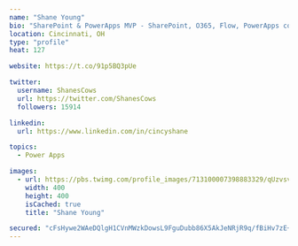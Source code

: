 ```yaml
---
name: "Shane Young"
bio: "SharePoint & PowerApps MVP - SharePoint, O365, Flow, PowerApps consulting? @PowerApps911 | Pure Snark? You found it."
location: Cincinnati, OH
type: "profile"
heat: 127

website: https://t.co/91p5BQ3pUe

twitter:
  username: ShanesCows
  url: https://twitter.com/ShanesCows
  followers: 15914

linkedin:
  url: https://www.linkedin.com/in/cincyshane

topics:
  - Power Apps

images:
  - url: https://pbs.twimg.com/profile_images/713100007398883329/qUzvsvQ3_400x400.jpg
    width: 400
    height: 400
    isCached: true
    title: "Shane Young"

secured: "cFsHywe2WAeDQlgH1CVnMWzkDowsL9FguDubb86X5AkJeNRjR9q/fBiHv7zE+c35ueCQkI9EYdEVS09KHiocMi2dkB7uRQSvhSU5BE7Jaa1CP36c7dxMErXwczVCOFaW8Nvau7WzfK+Y4bainYw5b1i+tRflp8/3MB2DrubXQwZq0dH5L2hsTFbKqQEFIwZzkr5RbOuRSoUTb3gQv+OhnQzseNuut5xHHO6Uznx8aM9cz5MdK7pdb06OcxmQiNl6RYY0BHbCtA9ohawLrM/ZGheq4PQyFm+udzdf8TIGahJ7KAuR1O+yidXSufTMXqVcvPIVy8ClYr5JGD79smi4MmFRLaG2TQZ3NrFZaBOFoq12vpW8mU502dGu4766cdfzMscn8KCoLa49BkT0Xx5Sp8hCQ3XoQXf7bv0PwysUqCw=;ikicKHzeI5dmOl79flTMbg=="
---
```


